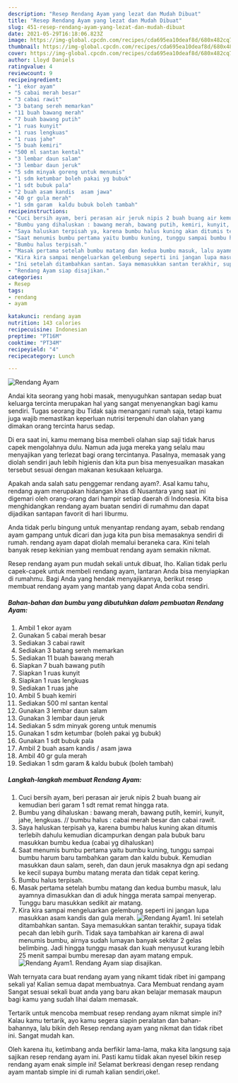 ```yaml
---
description: "Resep Rendang Ayam yang lezat dan Mudah Dibuat"
title: "Resep Rendang Ayam yang lezat dan Mudah Dibuat"
slug: 451-resep-rendang-ayam-yang-lezat-dan-mudah-dibuat
date: 2021-05-29T16:18:06.823Z
image: https://img-global.cpcdn.com/recipes/cda695ea10deaf8d/680x482cq70/rendang-ayam-foto-resep-utama.jpg
thumbnail: https://img-global.cpcdn.com/recipes/cda695ea10deaf8d/680x482cq70/rendang-ayam-foto-resep-utama.jpg
cover: https://img-global.cpcdn.com/recipes/cda695ea10deaf8d/680x482cq70/rendang-ayam-foto-resep-utama.jpg
author: Lloyd Daniels
ratingvalue: 4
reviewcount: 9
recipeingredient:
- "1 ekor ayam"
- "5 cabai merah besar"
- "3 cabai rawit"
- "3 batang sereh memarkan"
- "11 buah bawang merah"
- "7 buah bawang putih"
- "1 ruas kunyit"
- "1 ruas lengkuas"
- "1 ruas jahe"
- "5 buah kemiri"
- "500 ml santan kental"
- "3 lembar daun salam"
- "3 lembar daun jeruk"
- "5 sdm minyak goreng untuk menumis"
- "1 sdm ketumbar boleh pakai yg bubuk"
- "1 sdt bubuk pala"
- "2 buah asam kandis  asam jawa"
- "40 gr gula merah"
- "1 sdm garam  kaldu bubuk boleh tambah"
recipeinstructions:
- "Cuci bersih ayam, beri perasan air jeruk nipis 2 buah buang air kemudian beri garam 1 sdt remat remat hingga rata."
- "Bumbu yang dihaluskan : bawang merah, bawang putih, kemiri, kunyit, jahe, lengkuas. // bumbu halus : cabai merah besar dan cabai rawit."
- "Saya haluskan terpisah ya, karena bumbu halus kuning akan ditumis terlebih dahulu kemudian dicampurkan dengan pala bubuk baru masukkan bumbu kedua (cabai yg dihaluskan)"
- "Saat menumis bumbu pertama yaitu bumbu kuning, tunggu sampai bumbu harum baru tambahkan garam dan kaldu bubuk. Kemudian masukkan daun salam, sereh, dan daun jeruk masaknya dgn api sedang ke kecil supaya bumbu matang merata dan tidak cepat kering."
- "Bumbu halus terpisah."
- "Masak pertama setelah bumbu matang dan kedua bumbu masuk, lalu ayamnya dimasukkan dan di aduk hingga merata sampai menyerap. Tunggu baru masukkan sedikit air matang."
- "Kira kira sampai mengeluarkan gelembung seperti ini jangan lupa masukkan asam kandis dan gula merah."
- "Ini setelah ditambahkan santan. Saya memasukkan santan terakhir, supaya tidak pecah dan lebih gurih. Tidak saya tambahkan air karena di awal menumis bumbu, airnya sudah lumayan banyak sekitar 2 gelas belimbing. Jadi hingga tunggu masak dan kuah menyusut kurang lebih 25 menit sampai bumbu meresap dan ayam matang empuk."
- "Rendang Ayam siap disajikan."
categories:
- Resep
tags:
- rendang
- ayam

katakunci: rendang ayam 
nutrition: 143 calories
recipecuisine: Indonesian
preptime: "PT16M"
cooktime: "PT34M"
recipeyield: "4"
recipecategory: Lunch

---
```



![Rendang Ayam](https://img-global.cpcdn.com/recipes/cda695ea10deaf8d/680x482cq70/rendang-ayam-foto-resep-utama.jpg)

Andai kita seorang yang hobi masak, menyuguhkan santapan sedap buat keluarga tercinta merupakan hal yang sangat menyenangkan bagi kamu sendiri. Tugas seorang ibu Tidak saja menangani rumah saja, tetapi kamu juga wajib memastikan keperluan nutrisi terpenuhi dan olahan yang dimakan orang tercinta harus sedap.

Di era  saat ini, kamu memang bisa membeli olahan siap saji tidak harus capek mengolahnya dulu. Namun ada juga mereka yang selalu mau menyajikan yang terlezat bagi orang tercintanya. Pasalnya, memasak yang diolah sendiri jauh lebih higienis dan kita pun bisa menyesuaikan masakan tersebut sesuai dengan makanan kesukaan keluarga. 



Apakah anda salah satu penggemar rendang ayam?. Asal kamu tahu, rendang ayam merupakan hidangan khas di Nusantara yang saat ini digemari oleh orang-orang dari hampir setiap daerah di Indonesia. Kita bisa menghidangkan rendang ayam buatan sendiri di rumahmu dan dapat dijadikan santapan favorit di hari liburmu.

Anda tidak perlu bingung untuk menyantap rendang ayam, sebab rendang ayam gampang untuk dicari dan juga kita pun bisa memasaknya sendiri di rumah. rendang ayam dapat diolah memalui beraneka cara. Kini telah banyak resep kekinian yang membuat rendang ayam semakin nikmat.

Resep rendang ayam pun mudah sekali untuk dibuat, lho. Kalian tidak perlu capek-capek untuk membeli rendang ayam, lantaran Anda bisa menyiapkan di rumahmu. Bagi Anda yang hendak menyajikannya, berikut resep membuat rendang ayam yang mantab yang dapat Anda coba sendiri.

<!--inarticleads1-->

##### Bahan-bahan dan bumbu yang dibutuhkan dalam pembuatan Rendang Ayam:

1. Ambil 1 ekor ayam
1. Gunakan 5 cabai merah besar
1. Sediakan 3 cabai rawit
1. Sediakan 3 batang sereh memarkan
1. Sediakan 11 buah bawang merah
1. Siapkan 7 buah bawang putih
1. Siapkan 1 ruas kunyit
1. Siapkan 1 ruas lengkuas
1. Sediakan 1 ruas jahe
1. Ambil 5 buah kemiri
1. Sediakan 500 ml santan kental
1. Gunakan 3 lembar daun salam
1. Gunakan 3 lembar daun jeruk
1. Sediakan 5 sdm minyak goreng untuk menumis
1. Gunakan 1 sdm ketumbar (boleh pakai yg bubuk)
1. Gunakan 1 sdt bubuk pala
1. Ambil 2 buah asam kandis / asam jawa
1. Ambil 40 gr gula merah
1. Sediakan 1 sdm garam &amp; kaldu bubuk (boleh tambah)




<!--inarticleads2-->

##### Langkah-langkah membuat Rendang Ayam:

1. Cuci bersih ayam, beri perasan air jeruk nipis 2 buah buang air kemudian beri garam 1 sdt remat remat hingga rata.
1. Bumbu yang dihaluskan : bawang merah, bawang putih, kemiri, kunyit, jahe, lengkuas. // bumbu halus : cabai merah besar dan cabai rawit.
1. Saya haluskan terpisah ya, karena bumbu halus kuning akan ditumis terlebih dahulu kemudian dicampurkan dengan pala bubuk baru masukkan bumbu kedua (cabai yg dihaluskan)
1. Saat menumis bumbu pertama yaitu bumbu kuning, tunggu sampai bumbu harum baru tambahkan garam dan kaldu bubuk. Kemudian masukkan daun salam, sereh, dan daun jeruk masaknya dgn api sedang ke kecil supaya bumbu matang merata dan tidak cepat kering.
1. Bumbu halus terpisah.
1. Masak pertama setelah bumbu matang dan kedua bumbu masuk, lalu ayamnya dimasukkan dan di aduk hingga merata sampai menyerap. Tunggu baru masukkan sedikit air matang.
1. Kira kira sampai mengeluarkan gelembung seperti ini jangan lupa masukkan asam kandis dan gula merah.
<img src="//assets-global.cpcdn.com/assets/icons/button_play-2c75c40dde080a61004c1f40b05d8f140eaff45d7e9e6481dc71c63d2e7c4909.png" alt="Rendang Ayam">1. Ini setelah ditambahkan santan. Saya memasukkan santan terakhir, supaya tidak pecah dan lebih gurih. Tidak saya tambahkan air karena di awal menumis bumbu, airnya sudah lumayan banyak sekitar 2 gelas belimbing. Jadi hingga tunggu masak dan kuah menyusut kurang lebih 25 menit sampai bumbu meresap dan ayam matang empuk.
<img src="//assets-global.cpcdn.com/assets/icons/button_play-2c75c40dde080a61004c1f40b05d8f140eaff45d7e9e6481dc71c63d2e7c4909.png" alt="Rendang Ayam">1. Rendang Ayam siap disajikan.




Wah ternyata cara buat rendang ayam yang nikamt tidak ribet ini gampang sekali ya! Kalian semua dapat membuatnya. Cara Membuat rendang ayam Sangat sesuai sekali buat anda yang baru akan belajar memasak maupun bagi kamu yang sudah lihai dalam memasak.

Tertarik untuk mencoba membuat resep rendang ayam nikmat simple ini? Kalau kamu tertarik, ayo kamu segera siapin peralatan dan bahan-bahannya, lalu bikin deh Resep rendang ayam yang nikmat dan tidak ribet ini. Sangat mudah kan. 

Oleh karena itu, ketimbang anda berfikir lama-lama, maka kita langsung saja sajikan resep rendang ayam ini. Pasti kamu tiidak akan nyesel bikin resep rendang ayam enak simple ini! Selamat berkreasi dengan resep rendang ayam mantab simple ini di rumah kalian sendiri,oke!.

